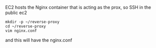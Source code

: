 



EC2 hosts the Nginx container that is acting as the prox, so SSH in the public ec2 
```
mkdir -p ~/reverse-proxy
cd ~/reverse-proxy
vim nginx.conf
```
and this will have the nginx.conf